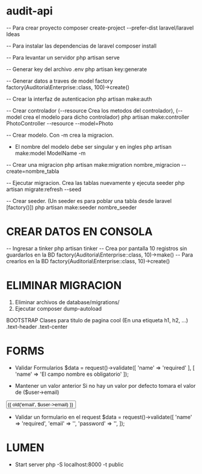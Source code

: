 # audit-api

-- Para crear proyecto
composer create-project --prefer-dist laravel/laravel Ideas

-- Para instalar las dependencias de laravel
composer install

-- Para levantar un servidor
php artisan serve

-- Generar key del archivo .env
php artisan key:generate

-- Generar datos a traves de model factory
factory(Auditoria\Enterprise::class, 100)->create()

-- Crear la interfaz de autenticacion
php artisan make:auth

-- Crear controlador (--resource Crea los metodos del controlador), (--model crea el modelo para dicho controlador)
php artisan make:controller PhotoController --resource --model=Photo

-- Crear modelo. Con -m crea la migracion.
* El nombre del modelo debe ser singular y en ingles
php artisan make:model ModelName -m

-- Crear una migracion
php artisan make:migration nombre_migracion --create=nombre_tabla

-- Ejecutar migracion. Crea las tablas nuevamente y ejecuta seeder
php artisan migrate:refresh --seed

-- Crear seeder. (Un seeder es para poblar una tabla desde laravel [factory()])
php artisan make:seeder nombre_seeder

# CREAR DATOS EN CONSOLA
-- Ingresar a tinker
        php artisan tinker
-- Crea por pantalla 10 registros sin guardarlos en la BD
        factory(Auditoria\Enterprise::class, 10)->make()
-- Para crearlos en la BD
        factory(Auditoria\Enterprise::class, 10)->create()

# ELIMINAR MIGRACION
1. Eliminar archivos de database/migrations/
2. Ejecutar composer dump-autoload



BOOTSTRAP
Clases para titulo de pagina cool (En una etiqueta h1, h2, ...)
.text-header
.text-center

# FORMS
- Validar Formularios
$data = request()->validate([
        'name' => 'required'
], [
        'name' => 'El campo nombre es obligatorio'
]);

- Mantener un valor anterior
Si no hay un valor por defecto tomara el valor de ($user->email)
<input name="email" value="{{ old('email', $user->email) }}">

- Validar un formulario en el request
$data = request()->validate([
    'name' => 'required',
    'email' => '',
    'password' => '',
]);

# LUMEN
- Start server
php -S localhost:8000 -t public

